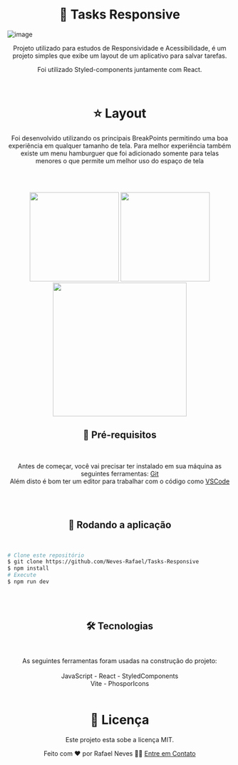 <h1 align="center">📱 Tasks Responsive</h1>

![image](https://github.com/Neves-Rafael/Tasks-Responsive/assets/136202919/0c11c518-f82d-4ddf-98fb-62abbbc61a52)


<p align="center">Projeto utilizado para estudos de Responsividade e Acessibilidade, é um projeto simples que exibe um layout de um aplicativo para salvar tarefas.
<br/>
<p align="center">Foi utilizado Styled-components juntamente com React.</p>
<br/>



<h1 align="center">⭐ Layout</h1>
<p align="center">Foi desenvolvido utilizando os principais BreakPoints permitindo uma boa experiência em qualquer tamanho de tela. Para melhor experiência também existe um menu hamburguer que foi adicionado somente para telas menores o que permite um melhor uso do espaço de tela</p>
<br/>
<br/>
<p align="center">
  <img width="200px" src="https://github.com/Neves-Rafael/Tasks-Responsive/assets/136202919/dc7735a9-e48a-4d0a-a7c2-d5a6324586f8">
  <img width="200px" src="https://github.com/Neves-Rafael/Tasks-Responsive/assets/136202919/ddbc9796-1506-4b4f-9c5c-23e145d6bb2c">
  <img width="300px" src="https://github.com/Neves-Rafael/Tasks-Responsive/assets/136202919/2c7d1286-c8a2-415a-84a5-5381363d80f1">
</p>




<h2 align="center">🧱 Pré-requisitos</h2>
<br/>

<p align="center">Antes de começar, você vai precisar ter instalado em sua máquina as seguintes ferramentas: <a href="https://git-scm.com">Git</a><br/>
Além disto é bom ter um editor para trabalhar com o código como <a href="https://code.visualstudio.com/">VSCode</a></p>
<br/>
<br/>
<h2 align="center">🎲 Rodando a aplicação</h2>
<br/>

<p align="center">

```bash
# Clone este repositório
$ git clone https://github.com/Neves-Rafael/Tasks-Responsive
$ npm install
# Execute
$ npm run dev

```
</p>
<br/>
<br/>

<h2 align="center">🛠 Tecnologias</h2>
<br/>

<p align="center">As seguintes ferramentas foram usadas na construção do projeto:<br/>
<br/>  
JavaScript - React - StyledComponents
<br/>
 Vite - PhosporIcons
<br/>
<br/>

<h1 align="center">📝 Licença</h1>

<p align="center">Este projeto esta sobe a licença MIT.</p>

<p align="center">Feito com ❤️ por Rafael Neves 👋🏽 <a href="https://www.linkedin.com/in/rafael-neves-profile/">Entre em Contato</a></p>


